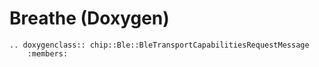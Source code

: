 # Breathe (Doxygen)

```{eval-rst}
.. doxygenclass:: chip::Ble::BleTransportCapabilitiesRequestMessage
    :members:
```